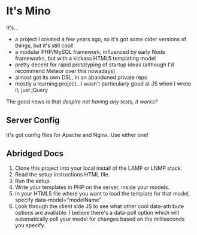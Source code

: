 It's Mino
=========

It's...
- a project I created a few years ago, so it's got some older versions of things, but it's still cool!
- a modular PHP/MySQL framework, influenced by early Node frameworks, but with a kickass HTML5 templating model
- pretty decent for rapid prototyping of startup ideas (although I'd recommend Meteor over this nowadays)
- almost got its own DSL, in an abandoned private repo
- mostly a learning project...I wasn't particularly good at JS when I wrote it, just jQuery

The good news is that _despite not having any tests, it works?_

Server Config
-------------
It's got config files for Apache and Nginx. Use either one!

Abridged Docs
-------------
1. Clone this project into your local install of the LAMP or LNMP stack.
2. Read the setup instructions HTML file.
3. Run the setup.
4. Write your templates in PHP on the server, inside your models.
5. In your HTML5 file where you want to load the template for that model, specify data-model="modelName"
6. Look through the client side JS to see what other cool data-attribute options are available. I believe there's a data-poll option which will automatically poll your model for changes based on the milliseconds you specify.
